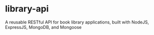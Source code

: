 # library-api
A reusable RESTful API for book library applications, built with NodeJS, ExpressJS, MongoDB, and Mongoose 
